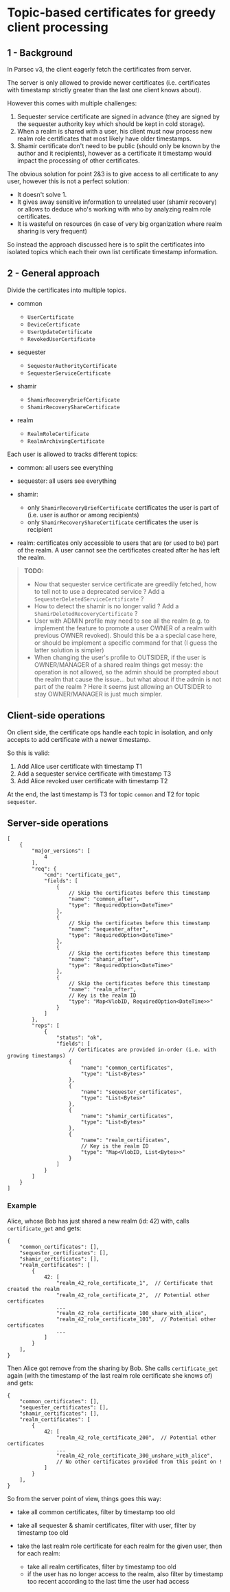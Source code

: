 <!-- Parsec Cloud (https://parsec.cloud) Copyright (c) BUSL-1.1 2016-present Scille SAS -->

# Topic-based certificates for greedy client processing

## 1 - Background

In Parsec v3, the client eagerly fetch the certificates from server.

The server is only allowed to provide newer certificates (i.e. certificates with
timestamp strictly greater than the last one client knows about).

However this comes with multiple challenges:

1. Sequester service certificate are signed in advance (they are signed by
  the sequester authority key which should be kept in cold storage).
2. When a realm is shared with a user, his client must now process new realm role
  certificates that most likely have older timestamps.
3. Shamir certificate don't need to be public (should only be known by the author and
  it recipients), however as a certificate it timestamp would impact the processing
  of other certificates.

The obvious solution for point 2&3 is to give access to all certificate to any user,
however this is not a perfect solution:

- It doesn't solve 1.
- It gives away sensitive information to unrelated user (shamir recovery) or allows
  to deduce who's working with who by analyzing realm role certificates.
- It is wasteful on resources (in case of very big organization where realm sharing
  is very frequent)

So instead the approach discussed here is to split the certificates into isolated
topics which each their own list certificate timestamp information.

## 2 - General approach

Divide the certificates into multiple topics.

- common

  - `UserCertificate`
  - `DeviceCertificate`
  - `UserUpdateCertificate`
  - `RevokedUserCertificate`

- sequester

  - `SequesterAuthorityCertificate`
  - `SequesterServiceCertificate`

- shamir

  - `ShamirRecoveryBriefCertificate`
  - `ShamirRecoveryShareCertificate`

- realm

  - `RealmRoleCertificate`
  - `RealmArchivingCertificate`

Each user is allowed to tracks different topics:

- common: all users see everything
- sequester: all users see everything
- shamir:

  - only `ShamirRecoveryBriefCertificate` certificates the user is part of (i.e.
    user is author or among recipients)
  - only `ShamirRecoveryShareCertificate` certificates the user is recipient

- realm: certificates only accessible to users that are (or used to be) part of the
  realm. A user cannot see the certificates created after he has left the realm.

> **TODO:**
>
> - Now that sequester service certificate are greedily fetched, how to tell not to use
>   a deprecated service ? Add a `SequesterDeletedServiceCertificate` ?
> - How to detect the shamir is no longer valid ? Add a `ShamirDeletedRecoveryCertificate` ?
> - User with ADMIN profile may need to see all the realm (e.g. to implement the feature
>   to promote a user OWNER of a realm with previous OWNER revoked). Should this be a
>   a special case here, or should be implement a specific command for that (I guess
>   the latter solution is simpler)
> - When changing the user's profile to OUTSIDER, if the user is OWNER/MANAGER of a shared
>   realm things get messy: the operation is not allowed, so the admin should be prompted
>   about the realm that cause the issue... but what about if the admin is not part of the
>   realm ? Here it seems just allowing an OUTSIDER to stay OWNER/MANAGER is just much
>   simpler.

## Client-side operations

On client side, the certificate ops handle each topic in isolation, and only accepts to
add certificate with a newer timestamp.

So this is valid:

1) Add Alice user certificate with timestamp T1
2) Add a sequester service certificate with timestamp T3
3) Add Alice revoked user certificate with timestamp T2

At the end, the last timestamp is T3 for topic `common` and T2 for topic `sequester`.

## Server-side operations

```json5
[
    {
        "major_versions": [
            4
        ],
        "req": {
            "cmd": "certificate_get",
            "fields": [
                {
                    // Skip the certificates before this timestamp
                    "name": "common_after",
                    "type": "RequiredOption<DateTime>"
                },
                {
                    // Skip the certificates before this timestamp
                    "name": "sequester_after",
                    "type": "RequiredOption<DateTime>"
                },
                {
                    // Skip the certificates before this timestamp
                    "name": "shamir_after",
                    "type": "RequiredOption<DateTime>"
                },
                {
                    // Skip the certificates before this timestamp
                    "name": "realm_after",
                    // Key is the realm ID
                    "type": "Map<VlobID, RequiredOption<DateTime>>"
                }
            ]
        },
        "reps": [
            {
                "status": "ok",
                "fields": [
                    // Certificates are provided in-order (i.e. with growing timestamps)
                    {
                        "name": "common_certificates",
                        "type": "List<Bytes>"
                    },
                    {
                        "name": "sequester_certificates",
                        "type": "List<Bytes>"
                    },
                    {
                        "name": "shamir_certificates",
                        "type": "List<Bytes>"
                    },
                    {
                        "name": "realm_certificates",
                        // Key is the realm ID
                        "type": "Map<VlobID, List<Bytes>>"
                    }
                ]
            }
        ]
    }
]
```

### Example

Alice, whose Bob has just shared a new realm (id: 42) with, calls `certificate_get` and gets:

```json5
{
    "common_certificates": [],
    "sequester_certificates": [],
    "shamir_certificates": [],
    "realm_certificates": [
        {
            42: [
                "realm_42_role_certificate_1",  // Certificate that created the realm
                "realm_42_role_certificate_2",  // Potential other certificates
                ...
                "realm_42_role_certificate_100_share_with_alice",
                "realm_42_role_certificate_101",  // Potential other certificates
                ...
            ]
        }
    ],
}
```

Then Alice got remove from the sharing by Bob. She calls `certificate_get` again (with
the timestamp of the last realm role certificate she knows of) and gets:

```json5
{
    "common_certificates": [],
    "sequester_certificates": [],
    "shamir_certificates": [],
    "realm_certificates": [
        {
            42: [
                "realm_42_role_certificate_200",  // Potential other certificates
                ...
                "realm_42_role_certificate_300_unshare_with_alice",
                // No other certificates provided from this point on !
            ]
        }
    ],
}
```

So from the server point of view, things goes this way:

- take all common certificates, filter by timestamp too old
- take all sequester & shamir certificates, filter with user, filter by timestamp too old
- take the last realm role certificate for each realm for the given user, then for each realm:

  - take all realm certificates, filter by timestamp too old
  - if the user has no longer access to the realm, also filter by timestamp too recent according
    to the last time the user had access
